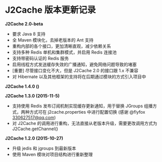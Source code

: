 # J2Cache 版本更新记录

**J2Cache 2.0-beta**

* 要求 Java 8 支持
* 全 Maven 模块化，去掉老版本的 Ant 支持
* 重构内部的各个接口，更加清晰直观，减少依赖关系
* 支持多种 Redis 单机和集群模式，并启用 Redis 连接池
* 支持带密码认证的 Redis 服务
* 启用线程方式发送缓存失效的广播通知，避免网络问题导致的堵塞
* [重要] 尽管接口变化不大，但是 J2Cache 2.0 的接口跟 1.x 不兼容
* 对 Hibernate 以及其他框架的支持将在后期通过模块的方式引入项目中

**J2Cache 1.4.0 ()**

**J2Cache 1.3.0 (2015-11-5)**

* 支持使用 Redis 发布订阅机制实现缓存更新通知，用于替换 JGroups 组播方式，两种方式可在 j2cache.properties 中进行配置切换 (感谢 @flyfox 330627517@qq.com)
* 对 J2Cache 的调用进行重构，无法直接从老版本升级，需要更改调用方式为 J2Cache.getChannel()

**J2Cache 1.2.0 (2015-10-27)**

* 升级 jedis 和 jgroups 到最新版本
* 使用 Maven 模块对项目结构进行重新整理
